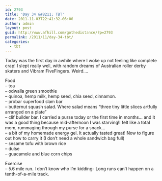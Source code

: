 ```yaml
---
id: 2793
title: 'Day 34 &#8211; TBT'
date: 2011-11-03T22:41:32-06:00
author: admin
layout: post
guid: http://www.afhill.com/gothedistance/?p=2793
permalink: /2011/11/day-34-tbt/
categories:
  - tbt
---
```

Today was the first day in awhile where I woke up not feeling like complete crap! I slept really well, with random dreams of Australian roller derby skaters and Vibram FiveFingers. Weird&#8230;.

Food  
&#8211; tea  
&#8211; odwalla green smoothie  
&#8211; quinoa, hemp milk, hemp seed, chia seed, cinnamon.  
&#8211; probar superfood slam bar  
&#8211; butternut squash salad. Where salad means &#8220;three tiny little slices artfully arranged on a plate&#8221;  
&#8211; clif builder bar. I carried a purse today or the first time in months&#8230; and it was a good thing because mid-afternoon I was starving!I felt like a total mom, rummaging through my purse for a snack&#8230;  
&#8211; a bit of my homemade energy gel. It actually tasted great! Now to figure out how to carry it (I don&#8217;t need a whole sandwich bag full)  
&#8211; sesame tofu with brown rice  
&#8211; dulse  
&#8211; guacamole and blue corn chips

Exercise  
&#8211; 5.6 mile run. I don&#8217;t know who I&#8217;m kidding- Long runs can&#8217;t happen on a tenth-of-a-mile track.